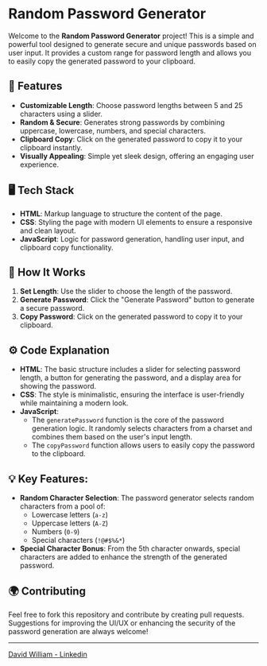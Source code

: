 # Random Password Generator

Welcome to the **Random Password Generator** project! This is a simple and powerful tool designed to generate secure and unique passwords based on user input. It provides a custom range for password length and allows you to easily copy the generated password to your clipboard.

## 🚀 Features
- **Customizable Length**: Choose password lengths between 5 and 25 characters using a slider.
- **Random & Secure**: Generates strong passwords by combining uppercase, lowercase, numbers, and special characters.
- **Clipboard Copy**: Click on the generated password to copy it to your clipboard instantly.
- **Visually Appealing**: Simple yet sleek design, offering an engaging user experience.

## 🖥️ Tech Stack
- **HTML**: Markup language to structure the content of the page.
- **CSS**: Styling the page with modern UI elements to ensure a responsive and clean layout.
- **JavaScript**: Logic for password generation, handling user input, and clipboard copy functionality.

## 🎨 How It Works
1. **Set Length**: Use the slider to choose the length of the password.
2. **Generate Password**: Click the "Generate Password" button to generate a secure password.
3. **Copy Password**: Click on the generated password to copy it to your clipboard.

## ⚙️ Code Explanation
- **HTML**: The basic structure includes a slider for selecting password length, a button for generating the password, and a display area for showing the password.
- **CSS**: The style is minimalistic, ensuring the interface is user-friendly while maintaining a modern look.
- **JavaScript**: 
  - The `generatePassword` function is the core of the password generation logic. It randomly selects characters from a charset and combines them based on the user's input length.
  - The `copyPassword` function allows users to easily copy the password to the clipboard.

## 💡 Key Features:
- **Random Character Selection**: The password generator selects random characters from a pool of:
  - Lowercase letters (`a-z`)
  - Uppercase letters (`A-Z`)
  - Numbers (`0-9`)
  - Special characters (`!@#$%&*`)
- **Special Character Bonus**: From the 5th character onwards, special characters are added to enhance the strength of the generated password.

## 🌍 Contributing
Feel free to fork this repository and contribute by creating pull requests. Suggestions for improving the UI/UX or enhancing the security of the password generation are always welcome!

---



<a href="https://www.linkedin.com/in/trydavidqix/" target="_blank">David William - Linkedin</a>

